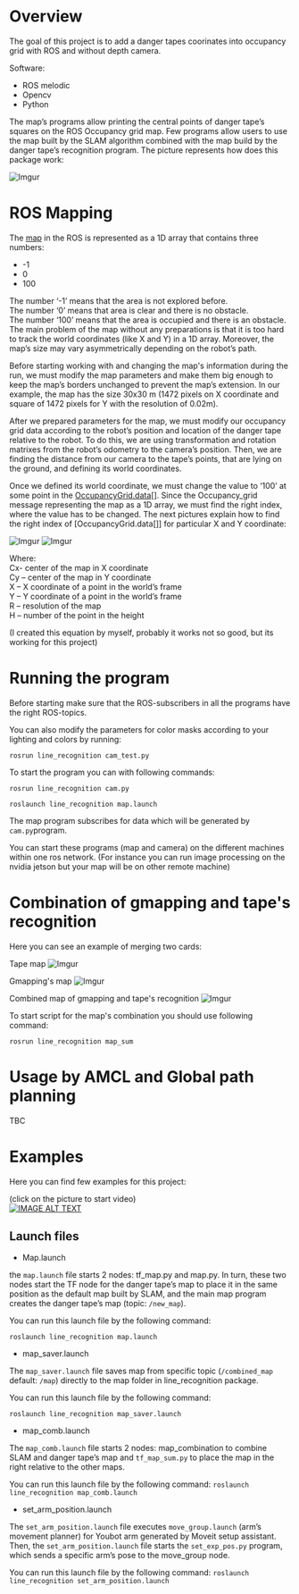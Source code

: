 
# Overview
The goal of this project is to add a danger tapes coorinates into occupancy grid with ROS and without depth camera. 


Software:
- ROS melodic
- Opencv
- Python

The map’s programs allow printing the central points of danger tape’s squares on the ROS Occupancy grid map. Few programs allow users to use the map built by the SLAM algorithm combined with the map build by the danger tape’s recognition program. The picture represents how does this package work:

![Imgur](https://i.imgur.com/jfCdewU.png)

# ROS Mapping

The [map](http://docs.ros.org/en/melodic/api/nav_msgs/html/msg/OccupancyGrid.html) in the ROS is represented as a 1D array that contains three numbers: 
- -1 
-	0
- 100

The number ‘-1’ means that the area is not explored before.<br/>
The number ‘0’ means that area is clear and there is no obstacle.<br/> 
The number ‘100’ means that the area is occupied and there is an obstacle.<br/> 
The main problem of the map without any preparations is that it is too hard to track the world coordinates (like X and Y) in a 1D array. Moreover, the map’s size may vary asymmetrically depending on the robot’s path.

Before starting working with and changing the map's information during the run, we must modify the map parameters and make them big enough to keep the map’s borders unchanged to prevent the map’s extension. In our example, the map has the size 30x30 m (1472 pixels on X coordinate and square of 1472 pixels for Y with the resolution of 0.02m). 

After we prepared parameters for the map, we must modify our occupancy grid data according to the robot’s position and location of the danger tape relative to the robot. To do this, we are using transformation and rotation matrixes from the robot’s odometry to the camera’s position. Then, we are finding the distance from our camera to the tape’s points, that are lying on the ground, and defining its world coordinates. 

Once we defined its world coordinate, we must change the value to ‘100’ at some point in the [OccupancyGrid.data[]](http://docs.ros.org/en/melodic/api/nav_msgs/html/msg/OccupancyGrid.html). Since the Occupancy_grid message representing the map as a 1D array, we must find the right index, where the value has to be changed. The next pictures explain how to find the right index of [OccupancyGrid.data[]] for particular X and Y coordinate:

![Imgur](https://i.imgur.com/7ktSIlQ.png)
![Imgur](https://i.imgur.com/E6BHjMD.png)

Where:<br/>
Cx- center of the map in X coordinate<br/>
Cy – center of the map in Y coordinate<br/>
X – X coordinate of a point in the world’s frame<br/>
Y – Y coordinate of a point in the world’s frame<br/>
R – resolution of the map<br/>
H – number of the point in the height<br/>

(I created this equation by myself, probably it works not so good, but its working for this project)


# Running the program
Before starting make sure that the ROS-subscribers in all the programs have the right ROS-topics.

You can also modify the parameters for color masks according to your lighting and colors by running:

`rosrun line_recognition cam_test.py`

To start the program you can with following commands:

`rosrun line_recognition cam.py`

`roslaunch line_recognition map.launch`

The map program subscribes for data which will be generated by `cam.py`program. 



You can start these programs (map and camera) on the different machines within one ros network. (For instance you can run image processing on the nvidia jetson but your map will be on other remote machine)

# Combination of gmapping and tape's recognition

Here you can see an example of merging two cards:

Tape map
![Imgur](https://imgur.com/wtYdlNF.png)

Gmapping's map
![Imgur](https://imgur.com/LkmK0Hu.png)

Combined map of gmapping and tape's recognition
![Imgur](https://imgur.com/dKQAUlB.png)

To start script for the map's combination you should use following command:

```rosrun line_recognition map_sum``` 

# Usage by AMCL and Global path planning

TBC

# Examples

Here you can find few examples for this project:

(click on the picture to start video)<br/>
[![IMAGE ALT TEXT](http://img.youtube.com/vi/Qk4FWbUZ-5A/0.jpg)](http://www.youtube.com/watch?v=Qk4FWbUZ-5A "Video Title")

## Launch files
 
- Map.launch

the ```map.launch``` file starts 2 nodes: tf_map.py and map.py. In turn, these two nodes start the TF node for the danger tape’s map to place it in the same position as the default map built by SLAM, and the main map program creates the danger tape’s map (topic: `/new_map`).
 
 You can run this launch file by the following command:
 
```roslaunch line_recognition map.launch```
 
- map_saver.launch
 
The ```map_saver.launch``` file saves map from specific topic (`/combined_map` default: `/map`) directly to the map folder in line_recognition package.
 
You can run this launch file by the following command:
 
```roslaunch line_recognition map_saver.launch```
 
- map_comb.launch

The ```map_comb.launch``` file starts 2 nodes: map_combination to combine SLAM and danger tape’s map and ```tf_map_sum.py``` to place the map in the right relative to the other maps.

You can run this launch file by the following command:
```roslaunch line_recognition map_comb.launch```
 
- set_arm_position.launch
 
The ```set_arm_position.launch``` file executes ```move_group.launch``` (arm’s movement planner) for Youbot arm generated by Moveit setup assistant. Then, the ```set_arm_position.launch``` file starts the ```set_exp_pos.py``` program, which sends a specific arm’s pose to the move_group node.

You can run this launch file by the following command:
```roslaunch line_recognition set_arm_position.launch```


